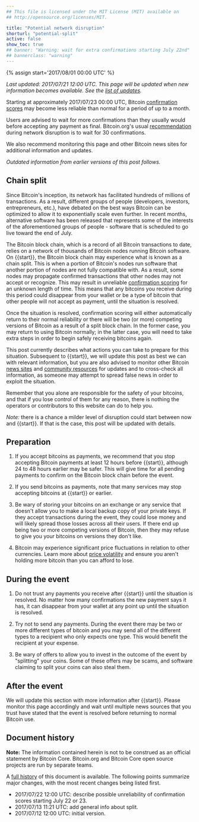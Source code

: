 ```yaml
---
## This file is licensed under the MIT License (MIT) available on
## http://opensource.org/licenses/MIT.

title: "Potential network disruption"
shorturl: "potential-split"
active: false
show_toc: true
## banner: "Warning: wait for extra confirmations starting July 22nd"
## bannerclass: "warning"
---
```


<div class="post-content" markdown="1">

{% assign start='<span class="date">2017/08/01 00:00 UTC</span>' %}

*Last updated: <span class="date">2017/07/21 12:00 UTC</span>.  This
page will be updated when new information becomes available.  See the
[list of updates][].*

Starting at approximately <span class="date">2017/07/23 00:00
UTC</span>, Bitcoin [confirmation scores][confirmation scoring] may
become less reliable than normal for a period of up to a month.

Users are advised to wait for more confirmations than they usually would
before accepting any payment as final.  Bitcoin.org's usual
[recommendation][confirmation scoring] during network disruption is to
wait for 30 confirmations.

We also recommend monitoring this page and other Bitcoin news sites for
additional information and updates.

*Outdated information from earlier versions of this post follows.*
</div>

<div class="toccontent-block boxexpand expanded" markdown="1">

## Chain split

Since Bitcoin's inception, its network has facilitated hundreds of millions of
transactions.  As a result, different groups of people (developers, investors,
entrepreneurs, etc.), have debated on the best ways Bitcoin can be optimized to
allow it to exponentially scale even further.  In recent months, alternative
software has been released that represents some of the interests of the
aforementioned groups of people - software that is scheduled to go live toward
the end of July.

The Bitcoin block chain, which is a record of all Bitcoin transactions to date,
relies on a network of thousands of Bitcoin nodes running Bitcoin software. On
{{start}}, the Bitcoin block chain may experience what is known as a chain
split.  This is when a portion of Bitcoin's nodes run software that another
portion of nodes are not fully compatible with.  As a result, some nodes may
propagate confirmed transactions that other nodes may not accept or recognize.
This may result in unreliable [confirmation scoring][] for an unknown length of
time.  This means that any bitcoins you receive during this period could
disappear from your wallet or be a type of bitcoin that other people will not
accept as payment, until the situation is resolved.

Once the situation is resolved, confirmation scoring will either automatically
return to their normal reliability or there will be two (or more) competing
versions of Bitcoin as a result of a split block chain.  In the former case, you
may return to using Bitcoin normally; in the latter case, you will need to take
extra steps in order to begin safely receiving bitcoins again.

This post currently describes what actions you can take to prepare for
this situation.  Subsequent to {{start}}, we will update this post as
best we can with relevant information, but you are also advised to
monitor other Bitcoin [news sites][] and [community resources][] for
updates and to cross-check all information, as someone may attempt to
spread false news in order to exploit the situation.

Remember that you alone are responsible for the safety of your bitcoins,
and that if you lose control of them for any reason, there is nothing
the operators or contributors to this website can do to help you.

*Note:* there is a chance a milder level of disruption could start
between now and {{start}}.  If that is the case, this post will be
updated with details.
</div>

<div class="toccontent-block boxexpand expanded" markdown="1">

## Preparation

1. If you accept bitcoins as payments, we recommend that you stop
accepting Bitcoin payments at least 12 hours before {{start}}, although
24 to 48 hours earlier may be safer.  This will give time for all
pending payments to confirm on the Bitcoin block chain before the event.

1. If you send bitcoins as payments, note that many services may stop
accepting bitcoins at {{start}} or earlier.

1. Be wary of storing your bitcoins on an exchange or any service that
doesn't allow you to make a local backup copy of your private keys.  If
they accept transactions during the event, they could lose money and
will likely spread those losses across all their users.  If there end up
being two or more competing versions of Bitcoin, then they may refuse to
give you your bitcoins on versions they don't like.

1. Bitcoin may experience significant price fluctuations in relation to
other currencies.  Learn more about [price volatility][] and ensure you
aren't holding more bitcoin than you can afford to lose.
</div>

<div class="toccontent-block boxexpand expanded" markdown="1">

## During the event

1. Do not trust any payments you receive after {{start}} until the situation
is resolved.  No matter how many confirmations the new payment says it
has, it can disappear from your wallet at any point up until the
situation is resolved.

1. Try not to send any payments.  During the event there may be two or
more different types of bitcoin and you may send all of the different
types to a recipient who only expects one type.  This would benefit the
recipient at your expense.

1. Be wary of offers to allow you to invest in the outcome of the event
by "splitting" your coins.  Some of these offers may be scams, and
software claiming to split your coins can also steal them.
</div>

<div class="toccontent-block boxexpand expanded" markdown="1">

## After the event

We will update this section with more information after {{start}}.  Please
monitor this page accordingly and wait until multiple news sources that you
trust have stated that the event is resolved before returning to normal Bitcoin
use.
</div>

<div class="toccontent-block boxexpand expanded" markdown="1">

## Document history

**Note:** The information contained herein is not to be construed as an official
statement by Bitcoin Core. Bitcoin.org and Bitcoin Core open source projects are
run by separate teams.

A [full history][] of this document is available.  The following points
summarize major changes, with the most recent changes being listed
first.

- <span class="date">2017/07/22 12:00 UTC</span>: describe possible
  unreliability of confirmation scores starting July 22 or 23.
- <span class="date">2017/07/13 11:21 UTC</span>: add general info about split.
- <span class="date">2017/07/12 12:00 UTC</span>: initial version.

[full history]: https://github.com/bitcoin-dot-org/bitcoin.org/commits/master/_alerts/2017-07-12-potential-split.md
[list of updates]: #document-history
[news sites]: /en/resources#news
[community resources]: /en/community
[confirmation scoring]: /en/you-need-to-know#instant
[price volatility]: /en/you-need-to-know#volatile
</div>

<script src="/js/jquery/jquery-1.11.2.min.js"></script>
<script>
// Localize dates
$(".date").each(function() {
  // Try to parse the string as a date
  epoch = Date.parse($(this).text());
  // Only convert the string to localtime if it's a number
  if (isNaN(epoch) == false) {
    var utcdate=new Date(epoch);
    var localedate = utcdate.toString();
    $(this).text(localedate);
  }
});
</script>
